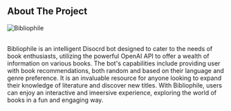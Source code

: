 ## About The Project
![Bibliophile](https://user-images.githubusercontent.com/90580293/232252491-9b3ef782-c443-4c11-a184-7ef67da49eb9.png)

</br>
Bibliophile is an intelligent Disocrd bot designed to cater to the needs of book enthusiasts, utilizing the powerful OpenAI API to offer a 
wealth of information on various books. The bot's capabilities include providing user with book recommendations, both random and based on their language
and genre preference. It is an invaluable resource for anyone looking to expand their knowledge of literature and discover new titles. With Bibliophile, users can
enjoy an interactive and imeersive experience, exploring the world of books in a fun and engaging way.


